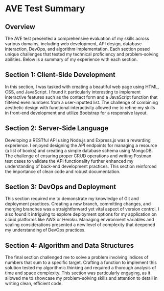 # AVE Test Summary

## Overview

The AVE test presented a comprehensive evaluation of my skills across various domains, including web development, API design, database interaction, DevOps, and algorithm implementation. Each section posed unique challenges that tested my technical proficiency and problem-solving abilities. Below is a summary of my experience with each section.

## Section 1: Client-Side Development

In this section, I was tasked with creating a beautiful web page using HTML, CSS, and JavaScript. I found it particularly interesting to implement interactive features such as the contact form and a JavaScript function that filtered even numbers from a user-inputted list. The challenge of combining aesthetic design with functional interactivity allowed me to refine my skills in front-end development and utilize Bootstrap for a responsive layout.

## Section 2: Server-Side Language

Developing a RESTful API using Node.js and Express.js was a rewarding experience. I enjoyed designing the API endpoints for managing a resource (a list of books) and creating a simple database schema using MongoDB. The challenge of ensuring proper CRUD operations and writing Postman test cases to validate the API functionality further enhanced my understanding of back-end development practices. This section reinforced the importance of clean code and robust documentation.

## Section 3: DevOps and Deployment

This section required me to demonstrate my knowledge of Git and deployment practices. Creating a new branch, committing changes, and merging branches was a straightforward yet vital aspect of version control. I also found it intriguing to explore deployment options for my application on cloud platforms like AWS or Heroku. Managing environment variables and scaling considerations presented a new level of complexity that deepened my understanding of DevOps practices.

## Section 4: Algorithm and Data Structures

The final section challenged me to solve a problem involving indices of numbers that sum to a specific target. Crafting a function to implement this solution tested my algorithmic thinking and required a thorough analysis of time and space complexity. This section was particularly engaging, as it allowed me to showcase my problem-solving skills and attention to detail in writing clean, efficient code.
